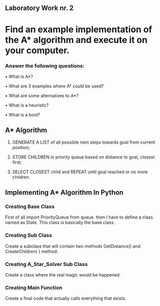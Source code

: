 ## Laboratory Work nr. 2

# Find an example implementation of the A* algorithm and execute it on your computer.

### Answer the following questions:

• What is A*?

• What are 3 examples where A* could be used?

• What are some alternatives to A*?

• What is a heuristic?

• What is a boid?




## A* Algorithm
 
1. GENERATE A LIST of all possible next steps towards goal from current position;
 
2. STORE CHILDREN in priority queue based on distance to goal, closest first;
 
3. SELECT CLOSEST child and REPEAT until goal reached or no more children.


## Implementing A* Algorithm In Python

### Creating Base Class
First of all import PriorityQueue from queue. then I have to define a class named as State. This class is basically the base class.

### Creating Sub Class
Create a subclass that will contain two methods GetDistance() and CreateChildren( ) method. 

### Creating A_Star_Solver Sub Class
Create a class where the real magic would be happened. 

### Creating Main Function
Create a final code that actually calls everything that exists. 
